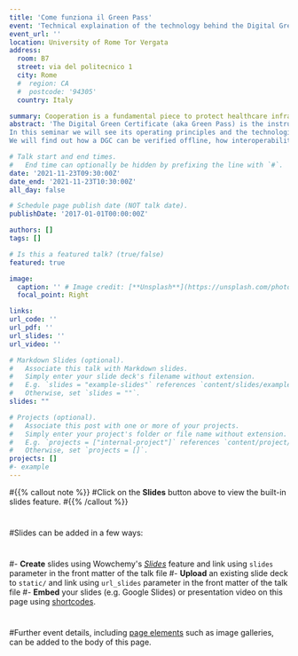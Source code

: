 ```yaml
---
title: 'Come funziona il Green Pass'
event: 'Technical explaination of the technology behind the Digital Green Certificate'
event_url: ''
location: University of Rome Tor Vergata
address: 
  room: B7
  street: via del politecnico 1
  city: Rome
  #  region: CA
  #  postcode: '94305'
  country: Italy

summary: Cooperation is a fundamental piece to protect healthcare infrastructures from the increasing number of threats
abstract: 'The Digital Green Certificate (aka Green Pass) is the instrument that the European Union has put in place to counter the Covid-19 emergency.
In this seminar we will see its operating principles and the technologies that have been used for issuing and verifying it.
We will find out how a DGC can be verified offline, how interoperability between health systems of different countries is achieved, and what the attacks on the Green Pass in recent months are based on.'

# Talk start and end times.
#   End time can optionally be hidden by prefixing the line with `#`.
date: '2021-11-23T09:30:00Z'
date_end: '2021-11-23T10:30:00Z'
all_day: false

# Schedule page publish date (NOT talk date).
publishDate: '2017-01-01T00:00:00Z'

authors: []
tags: []

# Is this a featured talk? (true/false)
featured: true 

image:
  caption: '' # Image credit: [**Unsplash**](https://unsplash.com/photos/IPe4SIIKuno)'
  focal_point: Right

links:
url_code: ''
url_pdf: ''
url_slides: ''
url_video: ''

# Markdown Slides (optional).
#   Associate this talk with Markdown slides.
#   Simply enter your slide deck's filename without extension.
#   E.g. `slides = "example-slides"` references `content/slides/example-slides.md`.
#   Otherwise, set `slides = ""`.
slides: ""

# Projects (optional).
#   Associate this post with one or more of your projects.
#   Simply enter your project's folder or file name without extension.
#   E.g. `projects = ["internal-project"]` references `content/project/deep-learning/index.md`.
#   Otherwise, set `projects = []`.
projects: []
#- example
---
```


#{{% callout note %}}
#Click on the **Slides** button above to view the built-in slides feature.
#{{% /callout %}}
#
#Slides can be added in a few ways:
#
#- **Create** slides using Wowchemy's [_Slides_](https://wowchemy.com/docs/managing-content/#create-slides) feature and link using `slides` parameter in the front matter of the talk file
#- **Upload** an existing slide deck to `static/` and link using `url_slides` parameter in the front matter of the talk file
#- **Embed** your slides (e.g. Google Slides) or presentation video on this page using [shortcodes](https://wowchemy.com/docs/writing-markdown-latex/).
#
#Further event details, including [page elements](https://wowchemy.com/docs/writing-markdown-latex/) such as image galleries, can be added to the body of this page.
